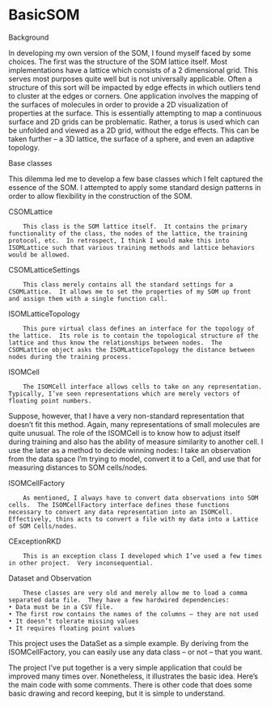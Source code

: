 # BasicSOM

Background

In developing my own version of the SOM, I found myself faced by some choices.  The first was the structure of the SOM lattice itself.  Most implementations have a lattice which consists of a 2 dimensional grid.  This serves most purposes quite well but is not universally applicable.  Often a structure of this sort will be impacted by edge effects in which outliers tend to cluster at the edges or corners.  One application involves the mapping of the surfaces of molecules in order to provide a 2D visualization of properties at the surface.  This is essentially attempting to map a continuous surface and 2D grids can be problematic.  Rather, a torus is used which can be unfolded and viewed as a 2D grid, without the edge effects.  This can be taken further – a 3D lattice, the surface of a sphere, and even an adaptive topology.

Base classes

This dilemma led me to develop a few base classes which I felt captured the essence of the SOM.  I attempted to apply some standard design patterns in order to allow flexibility in the construction of the SOM.

CSOMLattice

        This class is the SOM lattice itself.  It contains the primary functionality of the class, the nodes of the lattice, the training protocol, etc.  In retrospect, I think I would make this into ISOMLattice such that various training methods and lattice behaviors would be allowed.

CSOMLatticeSettings

        This class merely contains all the standard settings for a CSOMLattice.  It allows me to set the properties of my SOM up front and assign them with a single function call.

ISOMLatticeTopology

        This pure virtual class defines an interface for the topology of the lattice.  Its role is to contain the topological structure of the lattice and thus know the relationships between nodes.  The CSOMLattice object asks the ISOMLatticeTopology the distance between nodes during the training process.

ISOMCell

        The ISOMCell interface allows cells to take on any representation.  Typically, I’ve seen representations which are merely vectors of floating point numbers.
Suppose, however, that I have a very non-standard representation that doesn’t fit this method.  Again, many representations of small molecules are quite unusual.  The role of the ISOMCell is to know how to adjust itself during training and also has the ability of measure similarity to another cell.  I use the later as a method to decide winning nodes:  I take an observation from the data space I’m trying to model, convert it to a Cell, and use that for measuring distances to SOM cells/nodes.

ISOMCellFactory

        As mentioned, I always have to convert data observations into SOM cells.  The ISOMCellFactory interface defines those functions necessary to convert any data representation into an ISOMCell.  Effectively, thins acts to convert a file with my data into a Lattice of SOM Cells/nodes.

CExceptionRKD

        This is an exception class I developed which I’ve used a few times in other project.  Very inconsequential.

Dataset and Observation

        These classes are very old and merely allow me to load a comma separated data file.  They have a few hardwired dependencies:
    • Data must be in a CSV file.
    • The first row contains the names of the columns – they are not used
    • It doesn’t tolerate missing values
    • It requires floating point values

This project uses the DataSet as a simple example.  By deriving from the ISOMCellFactory, you can easily use any data class – or not – that you want.

The project I’ve put together is a very simple application that could be improved many times over.  Nonetheless, it illustrates the basic idea.  Here’s the main code with some comments.  There is other code that does some basic drawing and record keeping, but it is simple to understand.
